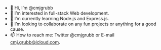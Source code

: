 - 👋 Hi, I’m @cmjgrubb
- 👀 I’m interested in full-stack Web development.
- 🌱 I’m currently learning Node.js and Express.js.
- 💞️ I’m looking to collaborate on any fun projects or anything for a good cause.
- 📫 How to reach me: Twitter @cmjgrubb or E-mail cmj.grubb@icloud.com.

<!---
cmjgrubb/cmjgrubb is a ✨ special ✨ repository because its `README.md` (this file) appears on your GitHub profile.
You can click the Preview link to take a look at your changes.
--->
